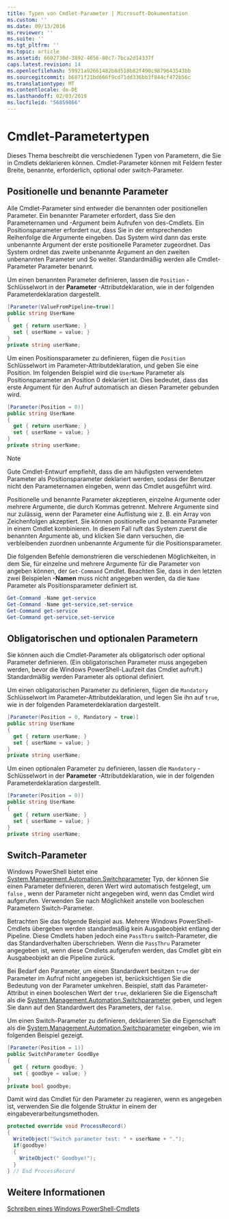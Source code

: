 ```yaml
---
title: Typen von Cmdlet-Parameter | Microsoft-Dokumentation
ms.custom: ''
ms.date: 09/13/2016
ms.reviewer: ''
ms.suite: ''
ms.tgt_pltfrm: ''
ms.topic: article
ms.assetid: 6602730d-3892-4656-80c7-7bca2d14337f
caps.latest.revision: 14
ms.openlocfilehash: 59921a92661482b8d518b82f490c9879643543bb
ms.sourcegitcommit: b6871f21bd666f9cd71dd336bb3f844cf472b56c
ms.translationtype: MT
ms.contentlocale: de-DE
ms.lasthandoff: 02/03/2019
ms.locfileid: "56859866"
---
```

# <a name="types-of-cmdlet-parameters"></a>Cmdlet-Parametertypen

Dieses Thema beschreibt die verschiedenen Typen von Parametern, die Sie in Cmdlets deklarieren können. Cmdlet-Parameter können mit Feldern fester Breite, benannte, erforderlich, optional oder switch-Parameter.

## <a name="positional-and-named-parameters"></a>Positionelle und benannte Parameter

Alle Cmdlet-Parameter sind entweder die benannten oder positionellen Parameter. Ein benannter Parameter erfordert, dass Sie den Parameternamen und -Argument beim Aufrufen von des-Cmdlets. Ein Positionsparameter erfordert nur, dass Sie in der entsprechenden Reihenfolge die Argumente eingeben. Das System wird dann das erste unbenannte Argument der erste positionelle Parameter zugeordnet. Das System ordnet das zweite unbenannte Argument an den zweiten unbenannten Parameter und So weiter. Standardmäßig werden alle Cmdlet-Parameter Parameter benannt.

Um einen benannten Parameter definieren, lassen die `Position` -Schlüsselwort in der **Parameter** -Attributdeklaration, wie in der folgenden Parameterdeklaration dargestellt.

```csharp
[Parameter(ValueFromPipeline=true)]
public string UserName
{
  get { return userName; }
  set { userName = value; }
}
private string userName;
```

Um einen Positionsparameter zu definieren, fügen die `Position` Schlüsselwort im Parameter-Attributdeklaration, und geben Sie eine Position. Im folgenden Beispiel wird die `UserName` Parameter als Positionsparameter an Position 0 deklariert ist. Dies bedeutet, dass das erste Argument für den Aufruf automatisch an diesen Parameter gebunden wird.

```csharp
[Parameter(Position = 0)]
public string UserName
{
  get { return userName; }
  set { userName = value; }
}
private string userName;
```

> [!NOTE]
> Gute Cmdlet-Entwurf empfiehlt, dass die am häufigsten verwendeten Parameter als Positionsparameter deklariert werden, sodass der Benutzer nicht den Parameternamen eingeben, wenn das Cmdlet ausgeführt wird.

Positionelle und benannte Parameter akzeptieren, einzelne Argumente oder mehrere Argumente, die durch Kommas getrennt. Mehrere Argumente sind nur zulässig, wenn der Parameter eine Auflistung wie z. B. ein Array von Zeichenfolgen akzeptiert. Sie können positionelle und benannte Parameter in einem Cmdlet kombinieren. In diesem Fall ruft das System zuerst die benannten Argumente ab, und klicken Sie dann versuchen, die verbleibenden zuordnen unbenannte Argumente für die Positionsparameter.

Die folgenden Befehle demonstrieren die verschiedenen Möglichkeiten, in dem Sie, für einzelne und mehrere Argumente für die Parameter von angeben können, der `Get-Command` Cmdlet. Beachten Sie, dass in den letzten zwei Beispielen **-Namen** muss nicht angegeben werden, da die `Name` Parameter als Positionsparameter definiert ist.

```powershell
Get-Command -Name get-service
Get-Command -Name get-service,set-service
Get-Command get-service
Get-Command get-service,set-service
```

## <a name="mandatory-and-optional-parameters"></a>Obligatorischen und optionalen Parametern

Sie können auch die Cmdlet-Parameter als obligatorisch oder optional Parameter definieren. (Ein obligatorischen Parameter muss angegeben werden, bevor die Windows PowerShell-Laufzeit das Cmdlet aufruft.)  Standardmäßig werden Parameter als optional definiert.

Um einen obligatorischen Parameter zu definieren, fügen die `Mandatory` Schlüsselwort im Parameter-Attributdeklaration, und legen Sie ihn auf `true`, wie in der folgenden Parameterdeklaration dargestellt.

```csharp
[Parameter(Position = 0, Mandatory = true)]
public string UserName
{
  get { return userName; }
  set { userName = value; }
}
private string userName;
```

Um einen optionalen Parameter zu definieren, lassen die `Mandatory` -Schlüsselwort in der **Parameter** -Attributdeklaration, wie in der folgenden Parameterdeklaration dargestellt.

```csharp
[Parameter(Position = 0)]
public string UserName
{
  get { return userName; }
  set { userName = value; }
}
private string userName;
```

## <a name="switch-parameters"></a>Switch-Parameter

Windows PowerShell bietet eine [System.Management.Automation.Switchparameter](/dotnet/api/System.Management.Automation.SwitchParameter) Typ, der können Sie einen Parameter definieren, deren Wert wird automatisch festgelegt, um `false` , wenn der Parameter nicht angegeben wird, wenn das Cmdlet wird aufgerufen. Verwenden Sie nach Möglichkeit anstelle von booleschen Parametern Switch-Parameter.

Betrachten Sie das folgende Beispiel aus. Mehrere Windows PowerShell-Cmdlets übergeben werden standardmäßig kein Ausgabeobjekt entlang der Pipeline. Diese Cmdlets haben jedoch eine `PassThru` switch-Parameter, die das Standardverhalten überschrieben. Wenn die `PassThru` Parameter angegeben ist, wenn diese Cmdlets aufgerufen werden, das Cmdlet gibt ein Ausgabeobjekt an die Pipeline zurück.

Bei Bedarf den Parameter, um einen Standardwert besitzen `true` der Parameter im Aufruf nicht angegeben ist, berücksichtigen Sie die Bedeutung von der Parameter umkehren. Beispiel, statt das Parameter-Attribut in einen booleschen Wert der `true`, deklarieren Sie die Eigenschaft als die [System.Management.Automation.Switchparameter](/dotnet/api/System.Management.Automation.SwitchParameter) geben, und legen Sie dann auf den Standardwert des Parameters, der `false`.

Um einen Switch-Parameter zu definieren, deklarieren Sie die Eigenschaft als die [System.Management.Automation.Switchparameter](/dotnet/api/System.Management.Automation.SwitchParameter) eingeben, wie im folgenden Beispiel gezeigt.

```csharp
[Parameter(Position = 1)]
public SwitchParameter GoodBye
{
  get { return goodbye; }
  set { goodbye = value; }
}
private bool goodbye;
```

Damit wird das Cmdlet für den Parameter zu reagieren, wenn es angegeben ist, verwenden Sie die folgende Struktur in einem der eingabeverarbeitungsmethoden.

```csharp
protected override void ProcessRecord()
{
  WriteObject("Switch parameter test: " + userName + ".");
  if(goodbye)
  {
    WriteObject(" Goodbye!");
  }
} // End ProcessRecord
```

## <a name="see-also"></a>Weitere Informationen

[Schreiben eines Windows PowerShell-Cmdlets](./writing-a-windows-powershell-cmdlet.md)
